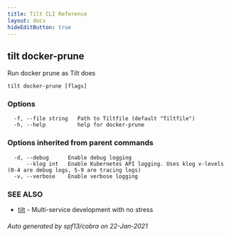 ```yaml
---
title: Tilt CLI Reference
layout: docs
hideEditButton: true
---
```

## tilt docker-prune

Run docker prune as Tilt does

```
tilt docker-prune [flags]
```

### Options

```
  -f, --file string   Path to Tiltfile (default "Tiltfile")
  -h, --help          help for docker-prune
```

### Options inherited from parent commands

```
  -d, --debug      Enable debug logging
      --klog int   Enable Kubernetes API logging. Uses klog v-levels (0-4 are debug logs, 5-9 are tracing logs)
  -v, --verbose    Enable verbose logging
```

### SEE ALSO

* [tilt](tilt.html)	 - Multi-service development with no stress

###### Auto generated by spf13/cobra on 22-Jan-2021
